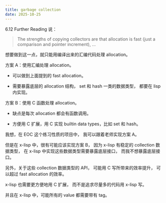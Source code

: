 ```yaml
---
title: garbage collection
date: 2025-10-25
---
```


6.12 Further Reading 说：

> The strengths of copying collectors are that allocation is fast
> (just a comparison and pointer increment), ...

想要做到这一点，就只能用编译出来的汇编代码处理 allocation。

方案 A：使用汇编处理 allocation。

- 可以做到上面提到的 fast allocation。

- 需要暴露底层的 allocation 结构，
  set 和 hash 一类的数据类型，
  都要在 lisp 内实现。

方案 B：使用 C 函数处理 allocation。

- 缺点是每次 allocation 都会有函数调用。

- 方便用 C 扩展，用 C 实现 builtin data types，比如 set 和 hash。

我想，在 EOC 这个练习性质的项目中，
我可以跟着老师实现方案 A。

但是在 x-lisp 中，很有可能应该实现方案 B，
因为 x-lisp 有稳定的 collection 数据类型，
在 x-lisp 中实现这些数据类型需要暴露底层接口，
而我不想暴露底层接口。

另外，关于这些 collection 数据类型的 API，
可能用 C 写所带来的效率提升，
可以超过 fast allocation 的效率。

x-lisp 也需要更方便地用 C 扩展，
而不是追求尽量多的代码用 x-lisp 写。

并且在 x-lisp 中，可能所有的 value 都需要带有 tag。
